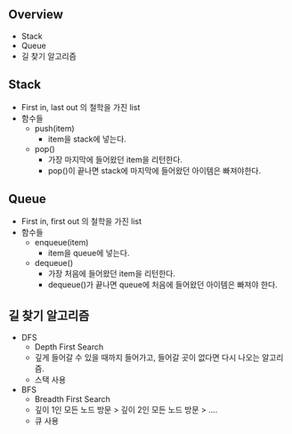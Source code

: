## Overview
- Stack
- Queue
- 길 찾기 알고리즘

## Stack
- First in, last out 의 철학을 가진 list
- 함수들
	- push(item)
		- item을 stack에 넣는다.
	- pop()
		- 가장 마지막에 들어왔던 item을 리턴한다.
		- pop()이 끝나면 stack에 마지막에 들어왔던 아이템은 빠져야한다.

## Queue
- First in, first out 의 철학을 가진 list
- 함수들
	- enqueue(item)
		- item을 queue에 넣는다.
	- dequeue()
		- 가장 처음에 들어왔던 item을 리턴한다.
		- dequeue()가 끝나면 queue에 처음에 들어왔던 아이템은 빠져야 한다.

## 길 찾기 알고리즘
- DFS
	- Depth First Search
	- 깊게 들어갈 수 있을 때까지 들어가고, 들어갈 곳이 없다면 다시 나오는 알고리즘.
	- 스택 사용
- BFS
	- Breadth First Search
	- 깊이 1인 모든 노드 방문 > 깊이 2인 모든 노드 방문 > ....
	- 큐 사용